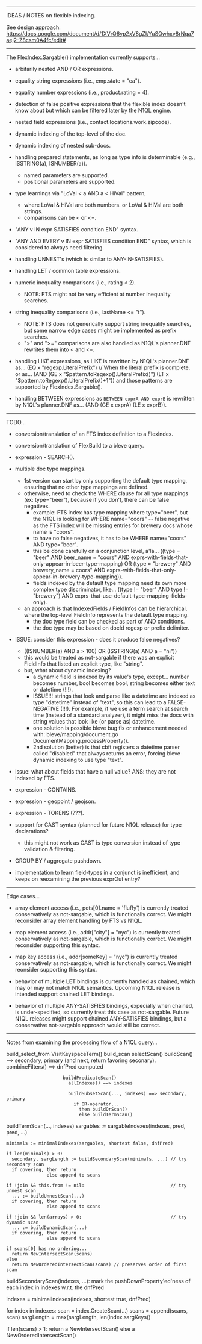 ------------------------------------------
IDEAS / NOTES on flexible indexing.

See design approach: https://docs.google.com/document/d/1XVrQ6yp2xV8gZkYuSQwhxv8rNqa7aej2-Z8csm0A4fc/edit#

------------------------------------------
The FlexIndex.Sargable() implementation currently supports...

- arbitarily nested AND / OR expressions.

- equality string expressions (i.e., emp.state = "ca").

- equality number expressions (i.e., product.rating = 4).

- detection of false positive expressions that the flexible
  index doesn't know about but which can be filtered later
  by the N1QL engine.

- nested field expressions (i.e., contact.locations.work.zipcode).

- dynamic indexing of the top-level of the doc.

- dynamic indexing of nested sub-docs.

- handling prepared statements, as long as type info is determinable
  (e.g., ISSTRING(a), ISNUMBER(a)).
  - named parameters are supported.
  - positional parameters are supported.

- type learnings via "LoVal < a AND a < HiVal" pattern,
  - where LoVal & HiVal are both numbers.
       or LoVal & HiVal are both strings.
  - comparisons can be < or <=.

- "ANY v IN expr SATISFIES condition END" syntax.

- "ANY AND EVERY v IN expr SATISFIES condition END" syntax,
  which is considered to always need filtering.

- handling UNNEST's (which is similar to ANY-IN-SATISFIES).

- handling LET / common table expressions.

- numeric inequality comparisons (i.e., rating < 2).
  - NOTE: FTS might not be very efficient at number inequality searches.

- string inequality comparisons (i.e., lastName <= "t").
  - NOTE: FTS does not generically support string inequality searches,
    but some narrow edge cases might be implemented as prefix searches.
  - ">" and ">=" comparisons are also handled as N1QL's
     planner.DNF rewrites them into < and <=.

- handling LIKE expressions, as LIKE is rewritten by N1QL's
  planner.DNF as...
    (EQ x "regexp.LiteralPrefix") // When the literal prefix is complete.
  or as...
    (AND (GE x "$pattern.toRegexp().LiteralPrefix()")
         (LT x "$pattern.toRegexp().LiteralPrefix()+1"))
  and those patterns are supported by FlexIndex.Sargable().

- handling BETWEEN expressions as `BETWEEN exprA AND exprB`
  is rewritten by N1QL's planner.DNF as...
    (AND (GE x exprA) (LE x exprB)).

------------------------------------------
TODO...

- conversion/translation of an FTS index definition to a FlexIndex.

- conversion/translation of FlexBuild to a bleve query.

- expression - SEARCH().

- multiple doc type mappings.
  - 1st version can start by only supporting the default type mapping,
    ensuring that no other type mappings are defined.
  - otherwise, need to check the WHERE clause for all type mappings
    (ex: type="beer"), because if you don't, there can be false negatives.
    - example: FTS index has type mapping where type="beer", but the N1QL is
      looking for WHERE name="coors" -- false negative as the FTS index will
      be missing entries for brewery docs whose name is "coors".
    - to have no false negatives, it has to be WHERE name="coors" AND type="beer".
    - this be done carefully on a conjunction level, a'la...
      ((type = "beer" AND
        beer_name = "coors" AND
        exprs-with-fields-that-only-appear-in-beer-type-mapping) OR
       (type = "brewery" AND
        brewery_name = coors" AND
        exprs-with-fields-that-only-appear-in-brewery-type-mapping)).
    - fields indexed by the default type mapping need its
      own more complex type discriminator, like...
      ((type != "beer" AND type != "brewery") AND
       exprs-that-use-default-type-mapping-fields-only).
  - an approach is that IndexedFields / FieldInfos can be
    hierarchical, where the top-level FieldInfo represents the default
    type mapping.
    - the doc type field can be checked as part of AND conditions.
    - the doc type may be based on docId regexp or prefix delimiter.

- ISSUE: consider this expression - does it produce false negatives?
  - ((ISNUMBER(a) AND a > 100) OR (ISSTRING(a) AND a = "hi"))
  - this would be treated as not-sargable if there was an explicit
      FieldInfo that listed an explicit type, like "string".
  - but, what about dynamic indexing?
    - a dynamic field is indexed by its value's type, except...
      number becomes number, bool becomes bool,
      string becomes either text or datetime (!!!).
    - ISSUE!!! strings that look and parse like a datetime are
      indexed as type "datetime" instead of "text", so this can
      lead to a FALSE-NEGATIVE (!!!).  For example, if we use
      a term search at search time (instead of a standard analyzer),
      it might miss the docs with string values that
      look like (or parse as) datetime.
    - one solution is possible bleve bug fix or enhancement needed with:
      bleve/mapping/document.go DocumentMapping.processProperty().
    - 2nd solution (better) is that cbft registers a datetime parser
      called "disabled" that always returns an error, forcing bleve
      dynamic indexing to use type "text".

- issue: what about fields that have a null value?
  ANS: they are not indexed by FTS.

- expression - CONTAINS.

- expression - geopoint / geojson.

- expression - TOKENS (???).

- support for CAST syntax (planned for future N1QL release)
  for type declarations?
  - this might not work as CAST is type conversion
    instead of type validation & filtering.

- GROUP BY / aggregate pushdown.

- implementation to learn field-types in a conjunct is inefficient,
  and keeps on reexamining the previous exprOut entry?

------------------------------------------
Edge cases...

- array element access (i.e., pets[0].name = 'fluffy') is currently treated
  conservatively as not-sargable, which is functionally correct.
  We might reconsider array element handling by FTS vs N1QL.

- map element access (i.e., addr["city"] = "nyc") is currently treated
  conservatively as not-sargable, which is functionally correct.
  We might reconsider supporting this syntax.

- map key access (i.e., addr[someKey] = "nyc") is currently treated
  conservatively as not-sargable, which is functionally correct.
  We might reonsider supporting this syntax.

- behavior of multiple LET bindings is currently handled as chained,
  which may or may not match N1QL semantics.  Upcoming N1QL release is
  intended support chained LET bindings.

- behavior of multiple ANY-SATISFIES bindings, expecially when
  chained, is under-specified, so currently treat this case as
  not-sargable.  Future N1QL releases might support chained
  ANY-SATISFIES bindings, but a conservative not-sargable approach
  would still be correct.

------------------------------------------
Notes from examining the processing flow of a N1QL query...

build_select_from  VisitKeyspaceTerm()
build_scan           selectScan()
                       buildScan() ==> secondary, primary (and next, return favoring seconary).
                         combineFilters() ==> dnfPred computed

                         buildPredicateScan()
                           allIndexes() ==> indexes

                           buildSubsetScan(..., indexes) ==> secondary, primary
                             if OR-operator...
                               then buildOrScan()
                               else buildTermScan()

  buildTermScan(..., indexes)
    sargables := sargableIndexes(indexes, pred, pred, ...)

    minimals := minimalIndexes(sargables, shortest false, dnfPred)

    if len(mimimals) > 0:
      secondary, sargLength := buildSecondaryScan(minimals, ...) // try secondary scan
      if covering, then return
                   else append to scans

	if !join && this.from != nil:                                // try unnest scan
      ... := buildUnnestScan(...)
      if covering, then return
                   else append to scans

    if !join && len(arrays) > 0:                                 // try dynamic scan
      ... := buildDynamicScan(...)
      if covering, then return
                   else append to scans

    if scans[0] has no ordering...
      return NewIntersectScan(scans)
    else
      return NewOrderedIntersectScan(scans) // preserves order of first scan


buildSecondaryScan(indexes, ...):
  mark the pushDownProperty'ed'ness of each index in indexes w.r.t. the dnfPred

  indexes = minimalIndexes(indexes, shortest true, dnfPred)

  for index in indexes:
     scan = index.CreateScan(...)
     scans = append(scans, scan)
     sargLength = max(sargLength, len(index.sargKeys))

  if len(scans) > 1:
     return a NewIntersectScan()
       else a NewOrderedIntersectScan()
